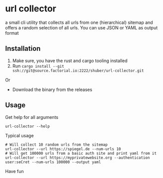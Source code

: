# url collector

a small cli utility that collects all urls from one (hierarchical) sitemap and offers a random selection of all urls. You can use JSON or YAML as output format

## Installation


1. Make sure, you have the rust and cargo tooling installed
2. Run `cargo install --git ssh://git@source.factorial.io:2222/shuber/url-collector.git`

Or 

* Download the binary from the releases

## Usage

Get help for all arguments

```shell
url-collector --help
```

Typical usage

```shell
# Will collect 10 random urls from the sitemap
url-collector --url https://spiegel.de --num-urls 10   
# Will get 100000 urls from a basic auth site and print yaml from it
url-collector --url https://myprivatewebsite.org --authentication user:seCret --num-urls 100000 --output yaml
```

Have fun
